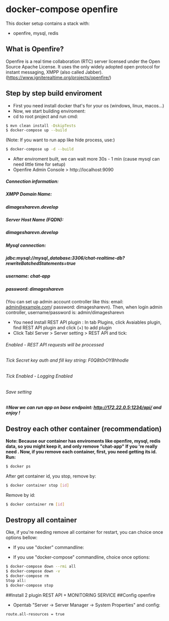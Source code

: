 # docker-compose openfire

This docker setup contains a stack with:
* openfire, mysql, redis

## What is Openfire?
Openfire is a real time collaboration (RTC) server licensed under the Open Source Apache License. It uses the only widely adopted open protocol for instant messaging, XMPP (also called Jabber). (https://www.igniterealtime.org/projects/openfire/)

## Step by step build enviroment
* First you need install docker that's for your os (windows, linux, macos...)
* Now, we start building enviroment:
* cd to root project and run cmd:
```bash
$ mvn clean install -DskipTests
$ docker-compose up --build
```
(Note: If you want to run app like hide process, use:)
```bash
$ docker-compose up -d --build
```
* After enviroment built, we can wait more 30s - 1 min (cause mysql can need little time for setup)
* Openfire Admin Console > http://localhost:9090 
##### Connection information: 
##### XMPP Domain Name:	
##### dimagesharevn.develop
##### Server Host Name (FQDN):
##### dimagesharevn.develop
##### Mysql connection: 
##### jdbc:mysql://mysql_database:3306/chat-realtime-db?rewriteBatchedStatements=true 
##### username: chat-app
##### password: dimagesharevn
(You can set up admin account controller like this: email: admin@example.com/ password: dimagesharevn). Then, when login admin controller, username/password is: admin/dimagesharevn

* You need install REST API plugin : In tab Plugins, click Avaiables plugin, find REST API plugin and click (+) to add plugin
* Click Tabl Server > Server setting > REST API and tick:
###### Enabled - REST API requests will be processed
###### Tick Secret key auth and fill key string: F0Q8t0rOY8hhodIe
###### Tick Enabled - Logging Enabled
###### Save setting

#***Now we can run app on base endpoint: http://172.22.0.5:1234/api/ and enjoy !***
## Destroy each other container (recommendation)
**Note: Because our container has enviroments like openfire, mysql, redis data, so you might keep it, and only remove "chat-app" If you 're really need . Now, if you remove each container, first, you need getting its id. Run:**
```bash
$ docker ps
```
After get container id, you stop, remove by:
```bash
$ docker container stop [id]
```

Remove by id:
```bash
$ docker container rm [id]
```

## Destropy all container
Oke, if you're needing remove all container for restart, you can choice once options bellow:
* If you use "docker" commandline:

* If you use "docker-compose" commandline, choice once options:
```bash
$ docker-compose down --rmi all
$ docker-compose down -v
$ docker-compose rm
Stop all:
$ docker-compose stop

```

##Install 2 plugin REST API + MONITORING SERVICE 
##Config openfire 
* Opentab "Server -> Server Manager -> System Properties" and config:
```bash
route.all-resources = true
```
